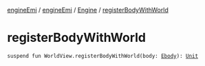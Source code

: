 [engineEmi](../../index.md) / [engineEmi](../index.md) / [Engine](index.md) / [registerBodyWithWorld](./register-body-with-world.md)

# registerBodyWithWorld

`suspend fun WorldView.registerBodyWithWorld(body: `[`Ebody`](../../engine-emi.-bodies/-ebody/index.md)`): `[`Unit`](https://kotlinlang.org/api/latest/jvm/stdlib/kotlin/-unit/index.html)